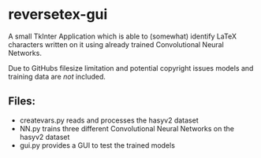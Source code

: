# reversetex-gui
A small TkInter Application which is able to (somewhat) identify LaTeX characters written on it using already trained Convolutional Neural Networks.

Due to GitHubs filesize limitation and potential copyright issues models and training data are *not* included.

## Files:
* createvars.py reads and processes the hasyv2 dataset
* NN.py trains three different Convolutional Neural Networks on the hasyv2 dataset
* gui.py provides a GUI to test the trained models
